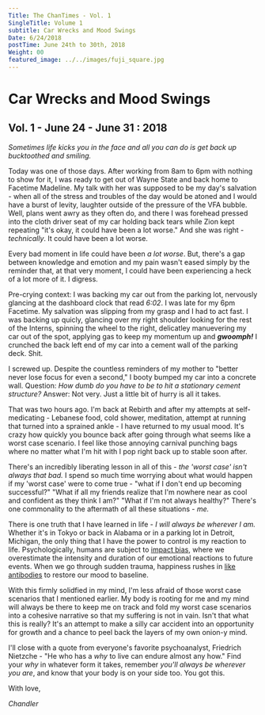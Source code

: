 ```yaml
---
Title: The ChanTimes - Vol. 1
SingleTitle: Volume 1
subtitle: Car Wrecks and Mood Swings
Date: 6/24/2018
postTime: June 24th to 30th, 2018
Weight: 00
featured_image: ../../images/fuji_square.jpg
---
```


# Car Wrecks and Mood Swings

## Vol. 1 - June 24 - June 31 : 2018

*Sometimes life kicks you in the face and all you can do is get back up bucktoothed and smiling.* 

Today was one of those days. After working from 8am to 6pm with nothing to show for it, I was ready to get out of Wayne State and back home to Facetime Madeline. My talk with her was supposed to be my day's salvation - when all of the stress and troubles of the day would be atoned and I would have a burst of levity, laughter outside of the pressure of the VFA bubble. Well, plans went awry as they often do, and there I was forehead pressed into the cloth driver seat of my car holding back tears while Zion kept repeating "it's okay, it could have been a lot worse." And she was right - *technically*. It could have been a lot worse. 

Every bad moment in life could have been *a lot worse*. But, there's a gap between knowledge and emotion and my pain wasn't eased simply by the reminder that, at that very moment, I could have been experiencing a heck of a lot more of it. I digress. 

Pre-crying context: I was backing my car out from the parking lot, nervously glancing at the dashboard clock that read *6:02*. I was late for my 6pm Facetime. My salvation was slipping from my grasp and I had to act fast. I was backing up quicly, glancing over my right shoulder looking for the rest of the Interns, spinning the wheel to the right, delicatley manuevering my car out of the spot, applying gas to keep my momentum up and ***gwoomph!*** I crunched the back left end of my car into a cement wall of the parking deck. Shit. 

I screwed up. Despite the countless reminders of my mother to "better never lose focus for even a second," I booty bumped my car into a concrete wall. Question: *How dumb do you have to be to hit a stationary cement structure?* Answer: Not very. Just a little bit of hurry is all it takes. 

That was two hours ago. I'm back at Rebirth and after my attempts at self-medicating - Lebanese food, cold shower, meditation, attempt at running that turned into a sprained ankle - I have returned to my usual mood. It's crazy how quickly you bounce back after going through what seems like a worst case scenario. I feel like those annoying carnival punching bags where no matter what I'm hit with I pop right back up to stable soon after. 

There's an incredibly liberating lesson in all of this - *the 'worst case' isn't always that bad.* I spend so much time worrying about what would happen if my 'worst case' were to come true - "what if I don't end up becoming successful?" "What if all my friends realize that I'm nowhere near as cool and confident as they think I am?" "What if I'm not always healthy?" There's one commonality to the aftermath of all these situations - *me.*

There is one truth that I have learned in life - <span class="highlight">*I will always be wherever I am.*</span> Whether it's in Tokyo or back in Alabama or in a parking lot in Detroit, Michigan, the only thing that I have the power to control is my reaction to life. Psychologically, humans are subject to [impact bias](http://reflectd.co/2013/12/01/the-impact-bias-this-is-why-we-overestimate-the-emotional-impact-of-future-events/), where we overestimate the intensity and duration of our emotional reactions to future events. When we go through sudden trauma, happiness rushes in [like antibodies](http://www.joeyguse.com/2016/05/louis-ck-and-happiness-antobodies.html) to restore our mood to baseline. 

With this firmly solidfied in my mind, I'm less afraid of those worst case scenarios that I mentioned earlier. My body is rooting for me and my mind will always be there to keep me on track and fold my worst case scenarios into a cohesive narrative so that my suffering is not in vain. Isn't that what this is really? It's an attempt to make a silly car accident into an opportunity for growth and a chance to peel back the layers of my own onion-y mind. 

I'll close with a quote from everyone's favorite psychoanalyst, Friedrich Nietzche - "He who has a *why* to live can endure almost any how." Find your *why* in whatever form it takes, remember *you'll always be wherever you are*, and know that your body is on your side too. You got this.

With love,

*Chandler* 